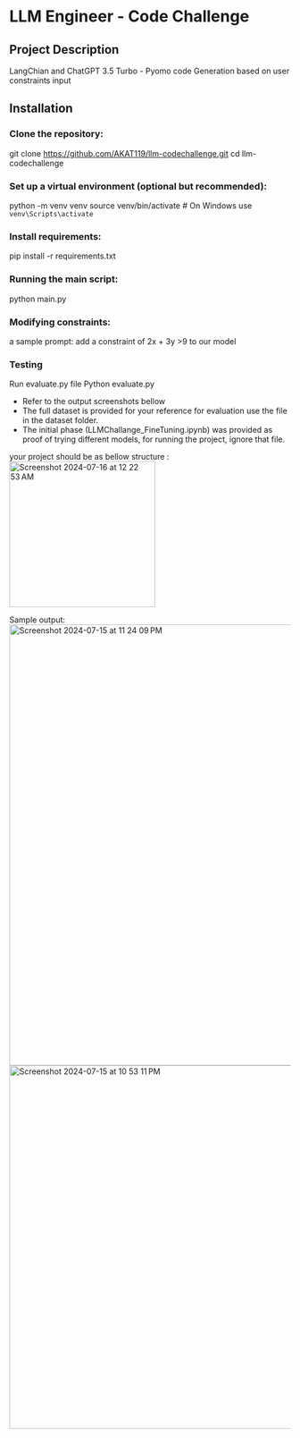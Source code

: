 # LLM Engineer - Code Challenge

## Project Description

LangChian and ChatGPT 3.5 Turbo - Pyomo code Generation based on user constraints input

## Installation

### Clone the repository:
git clone https://github.com/AKAT119/llm-codechallenge.git
cd llm-codechallenge

### Set up a virtual environment (optional but recommended):
python -m venv venv
source venv/bin/activate  # On Windows use `venv\Scripts\activate`

### Install requirements:
pip install -r requirements.txt

### Running the main script: 
python main.py

### Modifying constraints:
a sample prompt:  add a constraint of 2x + 3y >9 to our model 

### Testing
Run evaluate.py file 
Python evaluate.py 





- Refer to the output screenshots bellow 
- The full dataset is provided for your reference for evaluation use the file in the dataset folder.
- The initial phase (LLMChallange_FineTuning.ipynb) was provided as proof of trying different models, for running the project, ignore that file.


your project should be as bellow structure :
<img width="261" alt="Screenshot 2024-07-16 at 12 22 53 AM" src="https://github.com/user-attachments/assets/ff34d77b-3f4c-4900-b41b-1f89a464b7e4">

Sample output:
<img width="789" alt="Screenshot 2024-07-15 at 11 24 09 PM" src="https://github.com/user-attachments/assets/3714745c-e1c5-4669-ae5a-27abc6a45831">
<img width="650" alt="Screenshot 2024-07-15 at 10 53 11 PM" src="https://github.com/user-attachments/assets/8abe51ae-ec7e-41a0-91a3-b2301bc31885">


